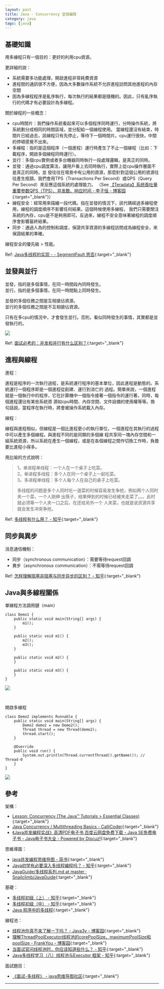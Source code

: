 ```yaml
---
layout: post
title: Java - Concurrency 並發編程
category: java
tags: [java]
---
```


## 基礎知識

用多線程只有一個目的：更好的利用cpu資源。

更詳細的說：
- 系統需要多功能處理，開啟進程非常耗費資源
- 進程間的通訊很不方便，因為大多數操作系統不允許進程訪問其他進程的內存空間
- 因為多線程程序是亂序執行，每次執行的結果都是隨機的。因此，只有亂序執行的代碼才有必要設計為多線程。

關於線程的一些概念：

- cpu時間片：我們操作系統看起來可以多個程序同時運行，分時操作系統，將系統劃分成相同的時間區域，並分配給一個線程使用。
  當線程還沒有結束，時間片已經過去，該線程只有先停止，等待下一個時間片。cpu運行很快，中間的停頓感覺不出來。
- 多線程：指的是這個程序（一個進程）運行時產生了不止一個線程（比如：下載程序，開啟多個線程同時運行）。
- 並行：多個cpu實例或者多台機器同時執行一段處理邏輯，是真正的同時。
- 並發：通過cpu調度算法，讓用戶看上去同時執行，實際上從cpu操作層面不是真正的同時。並
  發往往在場景中有公用的資源，那麼針對這個公用的資源往往產生瓶頸，我們會用TPS（Transactions Per Second）或QPS（Query Per Second）來反應這個系統的處理能力。
  （See [【Teradata】系统吞吐量重要参数QPS（TPS）、并发数、响应时间 - 李子恒 - 博客园](https://www.cnblogs.com/badboy200800/p/11178044.html){:target="_blank"}）
- 線程安全：經常用來描繪一段代碼。指在並發的情況下，該代碼經過多線程使用，線程的調度順序不影響任何結果。這個時候使用多線程，
  我們只需要關注系統的內存，cpu是不是夠用即可。反過來，線程不安全意味著線程的調度順序會影響最終結果。
- 同步：通過人為的控制和調度，保證共享資源的多線程訪問成為線程安全，來保證結果的準確。

線程安全的優先級 > 性能。

Ref: [Java多线程的实现 - - SegmentFault 思否](https://segmentfault.com/a/1190000014543489){:target="_blank"}

## 並發與並行

並發，指的是多個事情，在同一時間段內同時發生。<br>
並行，指的是多個事情，在同一時間點上同時發生。<br>

並發的多個任務之間是互相搶佔資源。<br>
並行的多個任務之間是不互相搶佔資源。<br>

只有在多cpu的情況中，才會發生並行。否則，看似同時發生的事情，其實都是並發執行的。

![](http://www.hauchenglee.com/assets/images/java/concurrent-parallel.png)

Ref: [面试必考的：并发和并行有什么区别？](https://mp.weixin.qq.com/s?__biz=MzI4Njg5MDA5NA==&mid=2247485178&idx=1&sn=0fc0fd1bb7e8b41ec8770ac5a62f8287&chksm=ebd747fbdca0ceedc6e0dab24d449ecdfa5b4e582d2acdc62c234b299c5828abe047f76196f4&token=1230572157&lang=zh_CN###rd){:target="_blank"}

## 進程與線程

進程：

進程是程序的一次執行過程，是系統運行程序的基本單位，因此進程是動態的。系統運行一個程序即是一個進程從創建、運行到消亡的
過程。簡單來說，一個進程就是一個執行中的程序，它在計算機中一個指令接著一個指令的運行著，同時，每個進程還佔有某些系統資
源如cpu時間、內存空間、文件設備的使用權等等。換句話說，當程序在執行時，將會被操作系統載入內存。

線程：

線程與進程相似，但線程是一個比進程更小的執行單位，一個進程在其執行的過程中可以產生多個線程。與進程不同的是同類的多個線
程共享同一塊內存空間和一組系統資源，所以系統在產生一個線程，或是在各個線程之間作切換工作時，負擔要比進程小得多。

用比喻的方式說明：

> 1。单进程单线程：一个人在一个桌子上吃菜。<br>
> 2。单进程多线程：多个人在同一个桌子上一起吃菜。<br>
> 3。多进程单线程：多个人每个人在自己的桌子上吃菜。<br>
>
> 多线程的问题是多个人同时吃一道菜的时候容易发生争抢，例如两个人同时夹一个菜，一个人刚伸
> 出筷子，结果伸到的时候已经被夹走菜了。。。此时就必须等一个人夹一口之后，在还给另外一个
> 人夹菜，也就是说资源共享就会发生冲突争抢。
>

Ref: [多线程有什么用？ - 知乎](https://www.zhihu.com/question/19901763){:target="_blank"}

## 同步與異步

消息通信機制：
- 同步（synchronous communication）：需要等待request回調
- 異步（asynchronous communication）：不需等待request回調

Ref: [怎样理解阻塞非阻塞与同步异步的区别？ - 知乎](https://www.zhihu.com/question/19732473){:target="_blank"}

## Java與多線程關係

單線程方法調用鏈（main）

```
class Demo1 {
    public static void main(String[] args) {
        m1();
    }

    public static void m1() {
        m2();
        m3();
    }

    public static void m2() {
    }

    public static void m3() {
    }
}
```

![](http://www.hauchenglee.com/assets/images/java/java-disable-thread.png)

<br>

開啟多線程

```
class Demo2 implements Runnable {
    public static void main(String[] args) {
        Demo2 demo2 = new Demo2();
        Thread thread = new Thread(demo2);
        thread.start();
    }

    @Override
    public void run() {
        System.out.println(Thread.currentThread().getName()); // Thread-0
    }
}
```

![](http://www.hauchenglee.com/assets/images/java/java-enable-thread.png)

## 參考

架構：

- [Lesson: Concurrency (The Java™ Tutorials > Essential Classes)](https://docs.oracle.com/javase/tutorial/essential/concurrency/index.html){:target="_blank"}
- [Java Concurrency / Multithreading Basics - CalliCoder](https://www.callicoder.com/java-concurrency-multithreading-basics/){:target="_blank"}
- [《Java并发编程实战》高清PDF电子书 百度云网盘免费下载 - Java SE免费电子书 - Java电子书大全 - Powered by Discuz!](https://www.ebook23.com/thread-78-1-1.html){:target="_blank"}

思維導圖：

- [java并发编程思维导图 - 简书](https://www.jianshu.com/p/5b60f89ad7fd){:target="_blank"}
- [Java初学有必要深入多线程编程吗？ - 知乎](https://www.zhihu.com/question/60148851/answer/670934093){:target="_blank"}
- [JavaGuide/多线程系列.md at master · Snailclimb/JavaGuide](https://github.com/Snailclimb/JavaGuide/blob/master/docs/java/%E5%A4%9A%E7%BA%BF%E7%A8%8B%E7%B3%BB%E5%88%97.md){:target="_blank"}

基礎：

- [多线程初级（上） - 知乎](https://zhuanlan.zhihu.com/p/56518031){:target="_blank"}
- [多线程初级（中） - 知乎](https://zhuanlan.zhihu.com/p/57482990){:target="_blank"}
- [Java 程序中的多线程](https://www.ibm.com/developerworks/cn/java/multithreading/){:target="_blank"}

線程池：

- [线程池你真不来了解一下吗？ - Java3y - 博客园](https://www.cnblogs.com/Java3y/p/8996365.html){:target="_blank"}
- [理解ThreadPoolExecutor线程池的corePoolSize、maximumPoolSize和poolSize - FrankYou - 博客园](https://www.cnblogs.com/frankyou/p/10135212.html){:target="_blank"}
- [当面试官问线程池时，你应该知道些什么？ - 知乎](https://zhuanlan.zhihu.com/p/62132884){:target="_blank"}
- [Java多线程学习（八）线程池与Executor 框架 - 知乎](https://zhuanlan.zhihu.com/p/37524061){:target="_blank"}

面試題目：

- [《面试-多线程》 - java思维导图社区](https://www.java-mindmap.com/view/71){:target="_blank"}

---